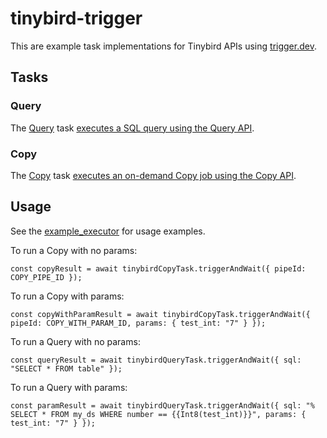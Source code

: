 # tinybird-trigger

This are example task implementations for Tinybird APIs using [trigger.dev](https://trigger.dev).

## Tasks

### Query

The [Query](./src/trigger/query.ts) task [executes a SQL query using the Query API](https://www.tinybird.co/docs/api-reference/query-api#post--v0-sql).

### Copy

The [Copy](./src/trigger/copy.ts) task [executes an on-demand Copy job using the Copy API](https://www.tinybird.co/docs/api-reference/pipe-api/copy-pipes-api#post--v0-pipes-(.+)-copy).

## Usage

See the [example_executor](./src/trigger/example_executor.ts) for usage examples.

To run a Copy with no params:

```
const copyResult = await tinybirdCopyTask.triggerAndWait({ pipeId: COPY_PIPE_ID });
```

To run a Copy with params:

```
const copyWithParamResult = await tinybirdCopyTask.triggerAndWait({ pipeId: COPY_WITH_PARAM_ID, params: { test_int: "7" } });
```

To run a Query with no params:

```
const queryResult = await tinybirdQueryTask.triggerAndWait({ sql: "SELECT * FROM table" });
```

To run a Query with params:

```
const paramResult = await tinybirdQueryTask.triggerAndWait({ sql: "% SELECT * FROM my_ds WHERE number == {{Int8(test_int)}}", params: { test_int: "7" } });
```

